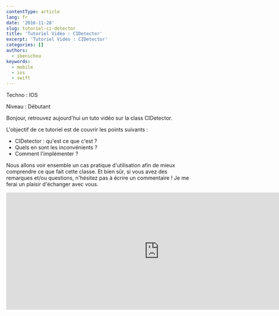 ```yaml
---
contentType: article
lang: fr
date: '2016-11-28'
slug: tutoriel-ci-detector
title: 'Tutoriel Vidéo : CIDetector'
excerpt: 'Tutoriel Vidéo : CIDetector'
categories: []
authors:
  - ibenichou
keywords:
  - mobile
  - ios
  - swift
---
```


Techno : IOS

Niveau : Débutant

Bonjour, retrouvez aujourd'hui un tuto vidéo sur la class CIDetector.

L'objectif de ce tutoriel est de couvrir les points suivants :

* CIDetector : qu'est ce que c'est ?
* Quels en sont les inconvénients ?
* Comment l'implémenter ?

Nous allons voir ensemble un cas pratique d'utilisation afin de mieux comprendre ce que fait cette classe.
Et bien sûr, si vous avez des remarques et/ou questions, n'hésitez pas à écrire un commentaire !
Je me ferai un plaisir d'échanger avec vous.

<iframe width="820" height="315" src="http://www.youtube.com/embed/lMETVJSr9R4" frameborder="0" allowfullscreen></iframe>
